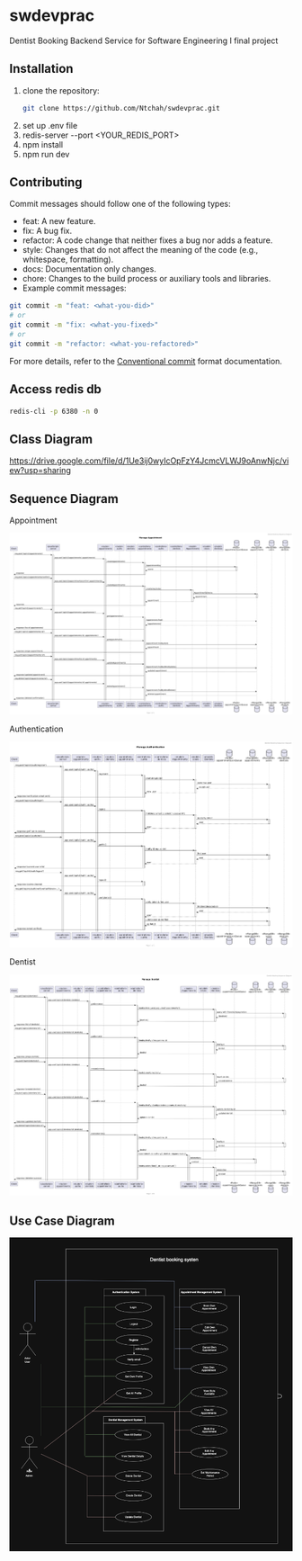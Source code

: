 # swdevprac
Dentist Booking Backend Service for Software Engineering I final project

## Installation

1. clone the repository:
   ```bash
   git clone https://github.com/Ntchah/swdevprac.git
   ```
2. set up .env file
3. redis-server --port <YOUR_REDIS_PORT>
4. npm install
5. npm run dev

## Contributing

Commit messages should follow one of the following types:

- feat: A new feature.
- fix: A bug fix.
- refactor: A code change that neither fixes a bug nor adds a feature.
- style: Changes that do not affect the meaning of the code (e.g., whitespace, formatting).
- docs: Documentation only changes.
- chore: Changes to the build process or auxiliary tools and libraries.
- Example commit messages:

```bash
git commit -m "feat: <what-you-did>"
# or
git commit -m "fix: <what-you-fixed>"
# or
git commit -m "refactor: <what-you-refactored>"
```

For more details, refer to the [Conventional commit](https://www.conventionalcommits.org/en/v1.0.0/) format documentation.

## Access redis db
```bash
redis-cli -p 6380 -n 0
```

## Class Diagram

https://drive.google.com/file/d/1Ue3ij0wyIcOpFzY4JcmcVLWJ9oAnwNjc/view?usp=sharing

## Sequence Diagram

Appointment

![Appointment Diagram](./utils/plantUML/image/appointment.png)

Authentication

![Auth Diagram](./utils/plantUML/image/auth.png)

Dentist

![Dentist Diagram](./utils/plantUML/image/dentist.png)

## Use Case Diagram

![Use Case Diagram](./utils/useCaseDiagram.png)



